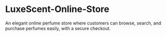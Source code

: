 # LuxeScent-Online-Store
An elegant online perfume store where customers can browse, search, and purchase perfumes easily, with a secure checkout.
